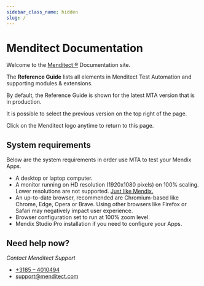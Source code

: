 ```yaml
---
sidebar_class_name: hidden
slug: /
---
```

 
# Menditect Documentation

Welcome to the [Menditect ®](https://menditect.com) Documentation site.

The **Reference Guide** lists all elements in Menditect Test Automation and supporting modules & extensions.

By default, the Reference Guide is shown for the latest MTA version that is in production. 

It is possible to select the previous version on the top right of the page.

Click on the Menditect logo anytime to return to this page.

## System requirements

Below are the system requirements in order use MTA to test your Mendix Apps. 
- A desktop or laptop computer.
- A monitor running on HD resolution (1920x1080 pixels) on 100% scaling. Lower resolutions are not supported. [Just like Mendix.](https://docs.mendix.com/refguide/system-requirements/#hardware)
- An up-to-date browser, recommended are Chromium-based like Chrome, Edge, Opera or Brave. Using other browsers like Firefox or Safari may negatively impact user experience.
- Browser configuration set to run at 100% zoom level.
- Mendix Studio Pro installation if you need to configure your Apps.


## Need help now?

*Contact Menditect Support*
- [+3185 – 4010494](tel:+31854010494)
- [support@menditect.com](mailto:support@menditect.com)